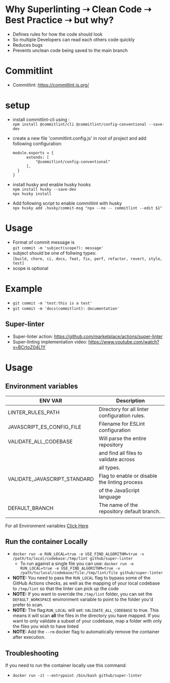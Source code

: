 # Why Superlinting ➝ Clean Code ➝ Best Practice ➝ but why?

- Defines rules for how the code should look
- So multiple Developers can read each others code quickly
- Reduces bugs
- Prevents unclean code being saved to the main branch

# Commitlint

- Commitlint: <https://commitlint.js.org/>

# setup

- install commitlint-cli using : <br/>
  `npm install @commitlint/cli @commitlint/config-conventional --save-dev`
- create a new file 'commitlint.config.js' in root of project and add following
  configuration:

  ```
  module.exports = {
        extends: [
            "@commitlint/config-conventional"
        ],
    }
  }
  ```

- install husky and enable husky hooks <br/> `npm install husky --save-dev`
  <br/> `npx husky install`
- Add following script to enable commitlint with husky <br/>
  `npx husky add .husky/commit-msg "npx --no -- commitlint --edit $1"`

# Usage

- Format of commit message is <br /> `git commit -m 'subject(scope?): message'`
- subject should be one of follwing types: <br />
  `[build, chore, ci, docs, feat, fix, perf, refactor, revert, style, test]`
- scope is optional

# Example

- `git commit -m 'test:this is a test'`
- `git commit -m 'docs(commitlint): documentation'`

## Super-linter

- Super-linter action: <https://github.com/marketplace/actions/super-linter>
- Super-linting implementation video:
  <https://www.youtube.com/watch?v=BCrtoZ04L1Y>

# Usage

## Environment variables

| ENV VAR                      | Description                                   |
| ---------------------------- | --------------------------------------------- |
| LINTER_RULES_PATH            | Directory for all linter configuration rules. |
| JAVASCRIPT_ES_CONFIG_FILE    | Filename for ESLint configuration             |
| VALIDATE_ALL_CODEBASE        | Will parse the entire repository              |
|                              | and find all files to validate across         |
|                              | all types.                                    |
| VALIDATE_JAVASCRIPT_STANDARD | Flag to enable or disable the linting process |
|                              | of the JavaScript language                    |
| DEFAULT_BRANCH               | The name of the repository default branch.    |
|                              |                                               |

For all Environment variables
[Click Here](https://github.com/marketplace/actions/super-linter#environment-variables)

## Run the container Locally

- `docker run -e RUN_LOCAL=true -e USE_FIND_ALGORITHM=true -v /path/to/local/codebase:/tmp/lint github/super-linter`
  - To run against a single file you can use:
    `docker run -e RUN_LOCAL=true -e USE_FIND_ALGORITHM=true -v /path/to/local/codebase/file:/tmp/lint/file github/super-linter`
- **NOTE:** You need to pass the `RUN_LOCAL` flag to bypass some of the GitHub
  Actions checks, as well as the mapping of your local codebase to `/tmp/lint`
  so that the linter can pick up the code
- **NOTE:** If you want to override the `/tmp/lint` folder, you can set the
  `DEFAULT_WORKSPACE` environment variable to point to the folder you'd prefer
  to scan.
- **NOTE:** The flag:`RUN_LOCAL` will set: `VALIDATE_ALL_CODEBASE` to true. This
  means it will scan **all** the files in the directory you have mapped. If you
  want to only validate a subset of your codebase, map a folder with only the
  files you wish to have linted
- **NOTE:** Add the `--rm` docker flag to automatically remove the container
  after execution.

## Troubleshooting

If you need to run the container locally use this command:

- `docker run -it --entrypoint /bin/bash github/super-linter`
